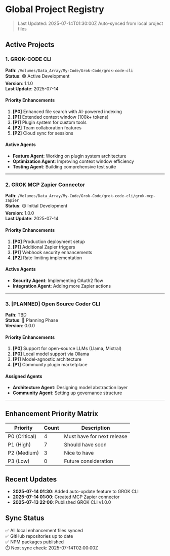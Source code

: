 # Global Project Registry
> Last Updated: 2025-07-14T01:30:00Z
> Auto-synced from local project files

## Active Projects

### 1. GROK-CODE CLI
**Path**: `/Volumes/Data_Array/My-Code/Grok-Code/grok-code-cli`  
**Status**: 🟢 Active Development  
**Version**: 1.1.0  
**Last Update**: 2025-07-14

#### Priority Enhancements
1. **[P0]** Enhanced file search with AI-powered indexing
2. **[P1]** Extended context window (100k+ tokens)
3. **[P1]** Plugin system for custom tools
4. **[P2]** Team collaboration features
5. **[P2]** Cloud sync for sessions

#### Active Agents
- **Feature Agent**: Working on plugin system architecture
- **Optimization Agent**: Improving context window efficiency
- **Testing Agent**: Building comprehensive test suite

---

### 2. GROK MCP Zapier Connector
**Path**: `/Volumes/Data_Array/My-Code/Grok-Code/grok-code-cli/grok-mcp-zapier`  
**Status**: 🟡 Initial Development  
**Version**: 1.0.0  
**Last Update**: 2025-07-14

#### Priority Enhancements
1. **[P0]** Production deployment setup
2. **[P1]** Additional Zapier triggers
3. **[P1]** Webhook security enhancements
4. **[P2]** Rate limiting implementation

#### Active Agents
- **Security Agent**: Implementing OAuth2 flow
- **Integration Agent**: Adding more Zapier actions

---

### 3. [PLANNED] Open Source Coder CLI
**Path**: TBD  
**Status**: 🔵 Planning Phase  
**Version**: 0.0.0  

#### Priority Enhancements
1. **[P0]** Support for open-source LLMs (Llama, Mixtral)
2. **[P0]** Local model support via Ollama
3. **[P1]** Model-agnostic architecture
4. **[P1]** Community plugin marketplace

#### Assigned Agents
- **Architecture Agent**: Designing model abstraction layer
- **Community Agent**: Setting up governance structure

---

## Enhancement Priority Matrix

| Priority | Count | Description |
|----------|-------|-------------|
| P0 (Critical) | 4 | Must have for next release |
| P1 (High) | 7 | Should have soon |
| P2 (Medium) | 3 | Nice to have |
| P3 (Low) | 0 | Future consideration |

## Recent Updates

- **2025-07-14 01:30**: Added auto-update feature to GROK CLI
- **2025-07-14 01:00**: Created MCP Zapier connector
- **2025-07-13 22:00**: Published GROK CLI v1.0.0

## Sync Status

✅ All local enhancement files synced  
✅ GitHub repositories up to date  
✅ NPM packages published  
⏱️ Next sync check: 2025-07-14T02:00:00Z